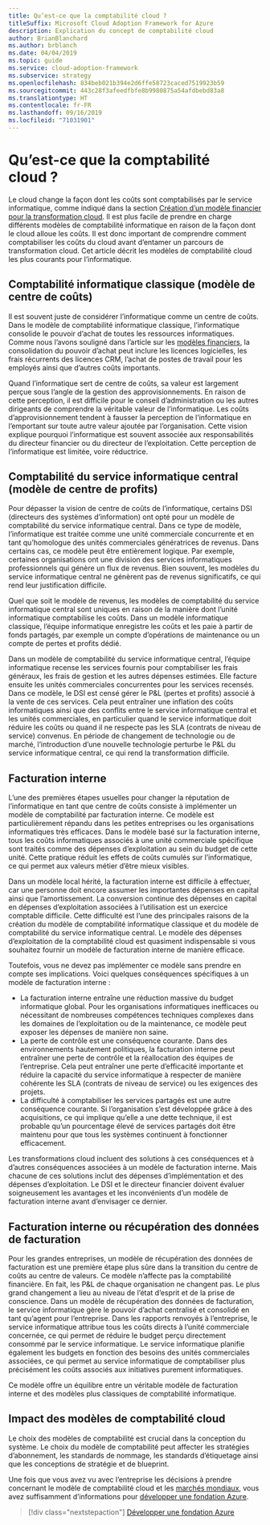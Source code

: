 ```yaml
---
title: Qu’est-ce que la comptabilité cloud ?
titleSuffix: Microsoft Cloud Adoption Framework for Azure
description: Explication du concept de comptabilité cloud
author: BrianBlanchard
ms.author: brblanch
ms.date: 04/04/2019
ms.topic: guide
ms.service: cloud-adoption-framework
ms.subservice: strategy
ms.openlocfilehash: 834beb021b394e2d6ffe58723caced7519923b59
ms.sourcegitcommit: 443c28f3afeedfbfe8b9980875a54afdbebd83a8
ms.translationtype: HT
ms.contentlocale: fr-FR
ms.lasthandoff: 09/16/2019
ms.locfileid: "71031901"
---
```

<!-- markdownlint-disable MD026 -->

# <a name="what-is-cloud-accounting"></a>Qu’est-ce que la comptabilité cloud ?

Le cloud change la façon dont les coûts sont comptabilisés par le service informatique, comme indiqué dans la section [Création d’un modèle financier pour la transformation cloud](./financial-models.md). Il est plus facile de prendre en charge différents modèles de comptabilité informatique en raison de la façon dont le cloud alloue les coûts. Il est donc important de comprendre comment comptabiliser les coûts du cloud avant d’entamer un parcours de transformation cloud. Cet article décrit les modèles de comptabilité cloud les plus courants pour l’informatique.

## <a name="traditional-it-accounting-cost-center-model"></a>Comptabilité informatique classique (modèle de centre de coûts)

Il est souvent juste de considérer l’informatique comme un centre de coûts. Dans le modèle de comptabilité informatique classique, l’informatique consolide le pouvoir d’achat de toutes les ressources informatiques. Comme nous l’avons souligné dans l’article sur les [modèles financiers](./financial-models.md), la consolidation du pouvoir d’achat peut inclure les licences logicielles, les frais récurrents des licences CRM, l’achat de postes de travail pour les employés ainsi que d’autres coûts importants.

Quand l’informatique sert de centre de coûts, sa valeur est largement perçue sous l’angle de la gestion des approvisionnements. En raison de cette perception, il est difficile pour le conseil d’administration ou les autres dirigeants de comprendre la véritable valeur de l’informatique. Les coûts d’approvisionnement tendent à fausser la perception de l’informatique en l’emportant sur toute autre valeur ajoutée par l’organisation. Cette vision explique pourquoi l’informatique est souvent associée aux responsabilités du directeur financier ou du directeur de l’exploitation. Cette perception de l’informatique est limitée, voire réductrice.

## <a name="central-it-accounting-profit-center-model"></a>Comptabilité du service informatique central (modèle de centre de profits)

Pour dépasser la vision de centre de coûts de l’informatique, certains DSI (directeurs des systèmes d’information) ont opté pour un modèle de comptabilité du service informatique central. Dans ce type de modèle, l’informatique est traitée comme une unité commerciale concurrente et en tant qu’homologue des unités commerciales génératrices de revenus. Dans certains cas, ce modèle peut être entièrement logique. Par exemple, certaines organisations ont une division des services informatiques professionnels qui génère un flux de revenus. Bien souvent, les modèles du service informatique central ne génèrent pas de revenus significatifs, ce qui rend leur justification difficile.

Quel que soit le modèle de revenus, les modèles de comptabilité du service informatique central sont uniques en raison de la manière dont l’unité informatique comptabilise les coûts. Dans un modèle informatique classique, l’équipe informatique enregistre les coûts et les paie à partir de fonds partagés, par exemple un compte d’opérations de maintenance ou un compte de pertes et profits dédié.

Dans un modèle de comptabilité du service informatique central, l’équipe informatique recense les services fournis pour comptabiliser les frais généraux, les frais de gestion et les autres dépenses estimées. Elle facture ensuite les unités commerciales concurrentes pour les services recensés. Dans ce modèle, le DSI est censé gérer le P&L (pertes et profits) associé à la vente de ces services. Cela peut entraîner une inflation des coûts informatiques ainsi que des conflits entre le service informatique central et les unités commerciales, en particulier quand le service informatique doit réduire les coûts ou quand il ne respecte pas les SLA (contrats de niveau de service) convenus. En période de changement de technologie ou de marché, l’introduction d’une nouvelle technologie perturbe le P&L du service informatique central, ce qui rend la transformation difficile.

## <a name="chargeback"></a>Facturation interne

L’une des premières étapes usuelles pour changer la réputation de l’informatique en tant que centre de coûts consiste à implémenter un modèle de comptabilité par facturation interne. Ce modèle est particulièrement répandu dans les petites entreprises ou les organisations informatiques très efficaces. Dans le modèle basé sur la facturation interne, tous les coûts informatiques associés à une unité commerciale spécifique sont traités comme des dépenses d’exploitation au sein du budget de cette unité. Cette pratique réduit les effets de coûts cumulés sur l’informatique, ce qui permet aux valeurs métier d’être mieux visibles.

Dans un modèle local hérité, la facturation interne est difficile à effectuer, car une personne doit encore assumer les importantes dépenses en capital ainsi que l’amortissement. La conversion continue des dépenses en capital en dépenses d’exploitation associées à l’utilisation est un exercice comptable difficile. Cette difficulté est l’une des principales raisons de la création du modèle de comptabilité informatique classique et du modèle de comptabilité du service informatique central. Le modèle des dépenses d’exploitation de la comptabilité cloud est quasiment indispensable si vous souhaitez fournir un modèle de facturation interne de manière efficace.

Toutefois, vous ne devez pas implémenter ce modèle sans prendre en compte ses implications. Voici quelques conséquences spécifiques à un modèle de facturation interne :

- La facturation interne entraîne une réduction massive du budget informatique global. Pour les organisations informatiques inefficaces ou nécessitant de nombreuses compétences techniques complexes dans les domaines de l’exploitation ou de la maintenance, ce modèle peut exposer les dépenses de manière non saine.
- La perte de contrôle est une conséquence courante. Dans des environnements hautement politiques, la facturation interne peut entraîner une perte de contrôle et la réallocation des équipes de l’entreprise. Cela peut entraîner une perte d’efficacité importante et réduire la capacité du service informatique à respecter de manière cohérente les SLA (contrats de niveau de service) ou les exigences des projets.
- La difficulté à comptabiliser les services partagés est une autre conséquence courante. Si l’organisation s’est développée grâce à des acquisitions, ce qui implique qu’elle a une dette technique, il est probable qu’un pourcentage élevé de services partagés doit être maintenu pour que tous les systèmes continuent à fonctionner efficacement.

Les transformations cloud incluent des solutions à ces conséquences et à d’autres conséquences associées à un modèle de facturation interne. Mais chacune de ces solutions inclut des dépenses d’implémentation et des dépenses d’exploitation. Le DSI et le directeur financier doivent évaluer soigneusement les avantages et les inconvénients d’un modèle de facturation interne avant d’envisager ce dernier.

## <a name="showback-or-awareness-back"></a>Facturation interne ou récupération des données de facturation

Pour les grandes entreprises, un modèle de récupération des données de facturation est une première étape plus sûre dans la transition du centre de coûts au centre de valeurs. Ce modèle n’affecte pas la comptabilité financière. En fait, les P&L de chaque organisation ne changent pas. Le plus grand changement a lieu au niveau de l’état d’esprit et de la prise de conscience. Dans un modèle de récupération des données de facturation, le service informatique gère le pouvoir d’achat centralisé et consolidé en tant qu’agent pour l’entreprise. Dans les rapports renvoyés à l’entreprise, le service informatique attribue tous les coûts directs à l’unité commerciale concernée, ce qui permet de réduire le budget perçu directement consommé par le service informatique. Le service informatique planifie également les budgets en fonction des besoins des unités commerciales associées, ce qui permet au service informatique de comptabiliser plus précisément les coûts associés aux initiatives purement informatiques.

Ce modèle offre un équilibre entre un véritable modèle de facturation interne et des modèles plus classiques de comptabilité informatique.

## <a name="impact-of-cloud-accounting-models"></a>Impact des modèles de comptabilité cloud

Le choix des modèles de comptabilité est crucial dans la conception du système. Le choix du modèle de comptabilité peut affecter les stratégies d’abonnement, les standards de nommage, les standards d’étiquetage ainsi que les conceptions de stratégie et de blueprint.

Une fois que vous avez vu avec l’entreprise les décisions à prendre concernant le modèle de comptabilité cloud et les [marchés mondiaux](./global-markets.md), vous avez suffisamment d’informations pour [développer une fondation Azure](../ready/index.md).

> [!div class="nextstepaction"]
> [Développer une fondation Azure](../ready/index.md)
